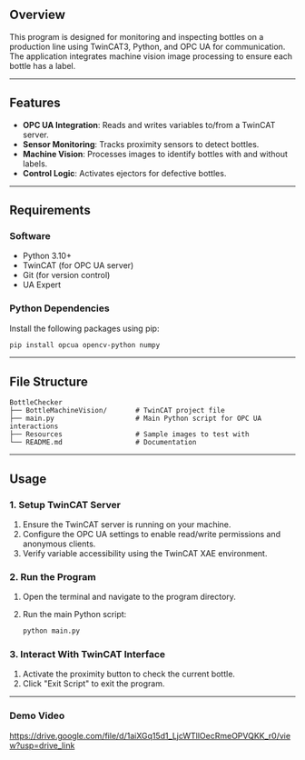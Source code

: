 
## Overview

This program is designed for monitoring and inspecting bottles on a production line using TwinCAT3, Python, and OPC UA for communication. The application integrates machine vision image processing to ensure each bottle has a label.

---

## Features

- **OPC UA Integration**: Reads and writes variables to/from a TwinCAT server.
- **Sensor Monitoring**: Tracks proximity sensors to detect bottles.
- **Machine Vision**: Processes images to identify bottles with and without labels.
- **Control Logic**: Activates ejectors for defective bottles.
---

## Requirements

### Software

- Python 3.10+
- TwinCAT (for OPC UA server)
- Git (for version control)
- UA Expert

### Python Dependencies

Install the following packages using pip:

```bash
pip install opcua opencv-python numpy
```

---

## File Structure

```
BottleChecker
├── BottleMachineVision/       # TwinCAT project file
├── main.py                    # Main Python script for OPC UA interactions
├── Resources                  # Sample images to test with
└── README.md                  # Documentation
```

---

## Usage

### 1. Setup TwinCAT Server

1. Ensure the TwinCAT server is running on your machine.
2. Configure the OPC UA settings to enable read/write permissions and anonymous clients.
3. Verify variable accessibility using the TwinCAT XAE environment.

### 2. Run the Program

1. Open the terminal and navigate to the program directory.
2. Run the main Python script:
    
    ```bash
    python main.py
    ```


### 3. Interact With TwinCAT Interface
1. Activate the proximity button to check the current bottle.
2. Click "Exit Script" to exit the program.

---

### Demo Video
https://drive.google.com/file/d/1aiXGq15d1_LjcWTllOecRmeOPVQKK_r0/view?usp=drive_link